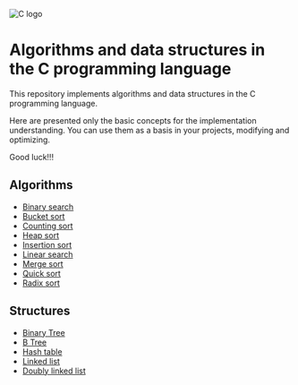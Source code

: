 ![C logo](https://cdn.jsdelivr.net/npm/@programming-languages-logos/c@0.0.3/c.svg)

# Algorithms and data structures in the C programming language
This repository implements algorithms and data structures in the C programming language.  

Here are presented only the basic concepts for the implementation  understanding. You can use them as a basis in your projects, modifying and optimizing.

Good luck!!!

## Algorithms

- [Binary search](algorithms/binarySearch/main.c)
- [Bucket sort](algorithms/bucketSort/main.c)
- [Counting sort](algorithms/countingSort/main.c)
- [Heap sort](algorithms/heapSort/main.c)
- [Insertion sort](algorithms/insertionSort/main.c)
- [Linear search](algorithms/linearSearch/main.c)
- [Merge sort](algorithms/mergeSort/main.c)
- [Quick sort](algorithms/quickSort/main.c)
- [Radix sort](algorithms/radixSort/main.c)

## Structures

- [Binary Tree](structures/binaryTree/main.c)
- [B Tree](structures/bTree/main.c)
- [Hash table](structures/hashTable/main.c)
- [Linked list](structures/linkedList/main.c)
- [Doubly linked list](structures/doublyLinkedList/main.c)
